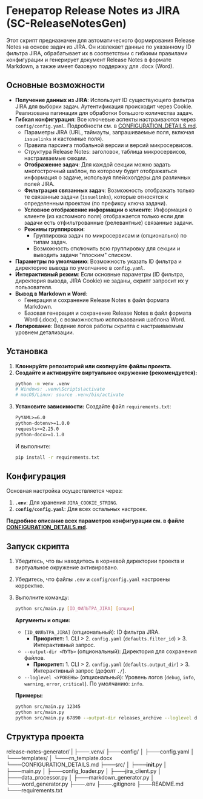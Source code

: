 # Генератор Release Notes из JIRA (SC-ReleaseNotesGen)

Этот скрипт предназначен для автоматического формирования Release Notes на основе задач из JIRA. Он извлекает данные по указанному ID фильтра JIRA, обрабатывает их в соответствии с гибкими правилами конфигурации и генерирует документ Release Notes в формате Markdown, а также имеет базовую поддержку для .docx (Word).

## Основные возможности

*   **Получение данных из JIRA**: Использует ID существующего фильтра JIRA для выборки задач. Аутентификация происходит через Cookie. Реализована пагинация для обработки большого количества задач.
*   **Гибкая конфигурация**: Все ключевые аспекты настраиваются через `config/config.yaml`. Подробности см. в [CONFIGURATION_DETAILS.md](CONFIGURATION_DETAILS.md).
    *   Параметры JIRA (URL, таймауты, запрашиваемые поля, включая `issuelinks` и кастомные поля).
    *   Правила парсинга глобальной версии и версий микросервисов.
    *   Структура Release Notes: заголовок, таблица микросервисов, настраиваемые секции.
    *   **Отображение задач**: Для каждой секции можно задать многострочный шаблон, по которому будет отображаться информация о задаче, используя плейсхолдеры для различных полей JIRA.
    *   **Фильтрация связанных задач**: Возможность отображать только те связанные задачи (`issuelinks`), которые относятся к определенным проектам (по префиксу ключа задачи).
    *   **Условное отображение информации о клиенте**: Информация о клиенте (из кастомного поля) отображается только если для задачи есть отфильтрованные (релевантные) связанные задачи.
    *   **Режимы группировки**:
        *   Группировка задач по микросервисам и (опционально) по типам задач.
        *   Возможность отключить всю группировку для секции и выводить задачи "плоским" списком.
*   **Параметры по умолчанию**: Возможность указать ID фильтра и директорию вывода по умолчанию в `config.yaml`.
*   **Интерактивный режим**: Если основные параметры (ID фильтра, директория вывода, JIRA Cookie) не заданы, скрипт запросит их у пользователя.
*   **Вывод в Markdown и Word**:
    *   Генерация и сохранение Release Notes в файл формата Markdown.
    *   Базовая генерация и сохранение Release Notes в файл формата Word (.docx), с возможностью использования шаблона Word.
*   **Логирование**: Ведение логов работы скрипта с настраиваемым уровнем детализации.

## Установка

1.  **Клонируйте репозиторий или скопируйте файлы проекта.**
2.  **Создайте и активируйте виртуальное окружение (рекомендуется):**
    ```bash
    python -m venv .venv 
    # Windows: .venv\Scripts\activate 
    # macOS/Linux: source .venv/bin/activate
    ```
3.  **Установите зависимости:**
    Создайте файл `requirements.txt`:
    ```txt
    PyYAML>=6.0
    python-dotenv>=1.0.0
    requests>=2.25.0
    python-docx>=1.1.0 
    ```
    И выполните:
    ```bash
    pip install -r requirements.txt
    ```

## Конфигурация

Основная настройка осуществляется через:
1.  **`.env`**: Для хранения `JIRA_COOKIE_STRING`.
2.  **`config/config.yaml`**: Для всех остальных настроек.

**Подробное описание всех параметров конфигурации см. в файле [CONFIGURATION_DETAILS.md](CONFIGURATION_DETAILS.md).**

## Запуск скрипта

1.  Убедитесь, что вы находитесь в корневой директории проекта и виртуальное окружение активировано.
2.  Убедитесь, что файлы `.env` и `config/config.yaml` настроены корректно.
3.  Выполните команду:

    ```bash
    python src/main.py [ID_ФИЛЬТРА_JIRA] [опции]
    ```

    **Аргументы и опции:**
    *   `[ID_ФИЛЬТРА_JIRA]` (опциональный): ID фильтра JIRA.
        *   **Приоритет:** 1. CLI > 2. `config.yaml` (`defaults.filter_id`) > 3. Интерактивный запрос.
    *   `--output-dir <ПУТЬ>` (опциональный): Директория для сохранения файлов.
        *   **Приоритет:** 1. CLI > 2. `config.yaml` (`defaults.output_dir`) > 3. Интерактивный запрос (дефолт `./`).
    *   `--loglevel <УРОВЕНЬ>` (опциональный): Уровень логов (`debug`, `info`, `warning`, `error`, `critical`). По умолчанию: `info`.

    **Примеры:**
    ```bash
    python src/main.py 12345
    python src/main.py
    python src/main.py 67890 --output-dir releases_archive --loglevel debug
    ```

## Структура проекта
release-notes-generator/
|
├───.venv/
├───config/
│ ├───config.yaml
│ └───templates/
│ └───rn_template.docx
  └───CONFIGURATION_DETAILS.md
├───src/
│ ├───__init__.py
│ ├───main.py
│ ├───config_loader.py
│ ├───jira_client.py
│ ├───data_processor.py
│ ├───markdown_generator.py
│ └───word_generator.py
├───.env
├───.gitignore
├───README.md
└───requirements.txt